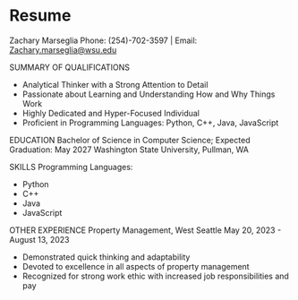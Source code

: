 # Resume



Zachary Marseglia
Phone: (254)-702-3597 | Email: Zachary.marseglia@wsu.edu

SUMMARY OF QUALIFICATIONS
- Analytical Thinker with a Strong Attention to Detail
- Passionate about Learning and Understanding How and Why Things Work
- Highly Dedicated and Hyper-Focused Individual
- Proficient in Programming Languages: Python, C++, Java, JavaScript

EDUCATION
Bachelor of Science in Computer Science;
Expected Graduation: May 2027
Washington State University, Pullman, WA

SKILLS
Programming Languages:
- Python
- C++
- Java
- JavaScript

OTHER EXPERIENCE
Property Management, West Seattle
May 20, 2023 - August 13, 2023
- Demonstrated quick thinking and adaptability
- Devoted to excellence in all aspects of property management
- Recognized for strong work ethic with increased job responsibilities and pay
